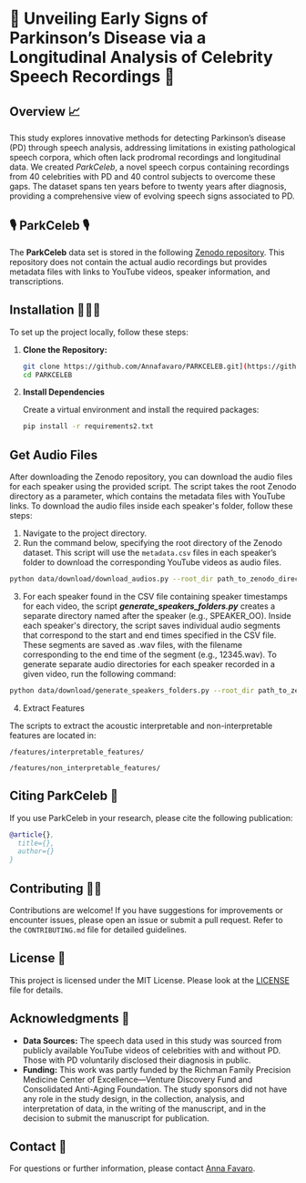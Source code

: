# 💫 Unveiling Early Signs of Parkinson’s Disease via a Longitudinal Analysis of Celebrity Speech Recordings 💫 

## Overview 📈

This study explores innovative methods for detecting Parkinson’s disease (PD) through speech analysis, addressing limitations in existing pathological speech corpora, which often lack prodromal recordings and longitudinal data. 
We created *ParkCeleb*, a novel speech corpus containing recordings from 40 celebrities with PD and 40 control subjects to overcome these gaps. The dataset spans ten years before to twenty years after diagnosis, providing a comprehensive view of evolving speech signs associated to PD.

## 🎙️ ParkCeleb 🎙️

The **ParkCeleb** data set is stored in the following [Zenodo repository](link). This repository does not contain the actual audio recordings but provides metadata files with links to YouTube videos, speaker information, and transcriptions. 

## Installation️ 👩🏼‍💻 

To set up the project locally, follow these steps:

1. **Clone the Repository:**

   ```bash
   git clone https://github.com/Annafavaro/PARKCELEB.git](https://github.com/Annafavaro/PARKCELEB.git
   cd PARKCELEB
   ```

2. **Install Dependencies** 

   Create a virtual environment and install the required packages:

   ```bash
   pip install -r requirements2.txt
   ```
## Get Audio Files 

   After downloading the Zenodo repository, you can download the audio files for each speaker using the provided script. The script takes the root Zenodo directory as a parameter, which contains the metadata files with YouTube links. To download the audio files inside each speaker's folder, follow these steps:

   1. Navigate to the project directory.
   2. Run the command below, specifying the root directory of the Zenodo dataset. This script will use the `metadata.csv` files in each speaker’s folder to download the corresponding YouTube videos as audio files.
   ```bash
   python data/download/download_audios.py --root_dir path_to_zenodo_directory
   ```
   3. For each speaker found in the CSV file containing speaker timestamps for each video, the script ***generate_speakers_folders.py*** creates a separate directory named after the speaker (e.g., SPEAKER_OO). Inside each speaker's directory, the script saves individual audio segments that correspond to the start and end times specified in the CSV file. These segments are saved as .wav files, with the filename corresponding to the end time of the segment (e.g., 12345.wav).
   To generate separate audio directories for each speaker recorded in a given video, run the following command:
   ```bash
   python data/download/generate_speakers_folders.py --root_dir path_to_zenodo_directory
   ```
   4. Extract Features

   The scripts to extract the acoustic interpretable and non-interpretable features are located in:

   ```
   /features/interpretable_features/
   ```

   ```
   /features/non_interpretable_features/
   ```
## Citing ParkCeleb 📖
If you use ParkCeleb in your research, please cite the following publication:

```bibtex
@article{},
  title={},
  author={}
}
```

## Contributing 👭🏻

Contributions are welcome! If you have suggestions for improvements or encounter issues, please open an issue or submit a pull request. Refer to the `CONTRIBUTING.md` file for detailed guidelines.

## License 🪪

This project is licensed under the MIT License. Please look at the [LICENSE](LICENSE) file for details.

## Acknowledgments 🛜

- **Data Sources:** The speech data used in this study was sourced from publicly available YouTube videos of celebrities with and without PD. Those with PD voluntarily disclosed their diagnosis in public.
- **Funding:** This work was partly funded by the Richman Family Precision Medicine Center of Excellence—Venture Discovery Fund and Consolidated Anti-Aging Foundation. The study sponsors did not have any role in the study design, in the collection, analysis, and interpretation of data, in the writing of the manuscript, and in the decision to submit the manuscript for publication.

## Contact 📱

For questions or further information, please contact [Anna Favaro](mailto:afavaro1@jhu.edu).
